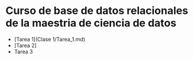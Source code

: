 # Curso de base de datos relacionales de la maestria de ciencia de datos
- [Tarea 1](Clase 1/Tarea_1.md)
- [Tarea 2]
- Tarea 3


